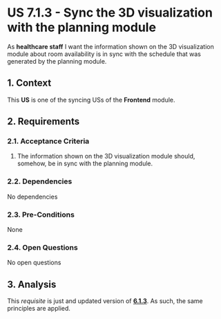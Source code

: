 # US 7.1.3 - Sync the 3D visualization with the planning module

As **healthcare staff** I want the information shown on the 3D visualization module about room availability is in sync with the schedule that was generated by the planning module.

## 1. Context

This **US** is one of the syncing USs of the **Frontend** module.

## 2. Requirements

### 2.1. Acceptance Criteria

1. The information shown on the 3D visualization module should, somehow, be in sync with the planning module.

### 2.2. Dependencies

No dependencies

### 2.3. Pre-Conditions

None

### 2.4. Open Questions

No open questions

## 3. Analysis

This *requisite* is just and updated version of [**6.1.3**](../../sprint-b/6-1-3/readme.md). As such, the same principles are applied.